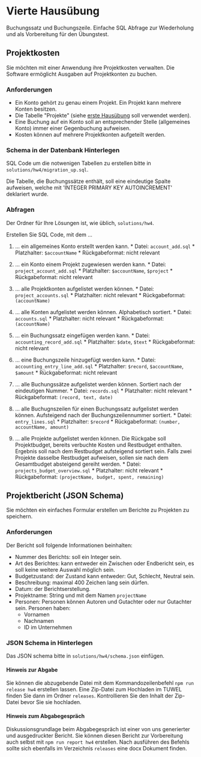 # Vierte Hausübung

Buchungssatz und Buchungszeile. Einfache SQL Abfrage zur Wiederholung 
und als Vorbereitung für den Übungstest.


## Projektkosten

Sie möchten mit einer Anwendung ihre Projektkosten verwalten. Die Software 
ermöglicht Ausgaben auf Projektkonten zu buchen.

### Anforderungen

  * Ein Konto gehört zu genau einem Projekt. Ein Projekt kann mehrere Konten 
  besitzen.
  * Die Tabelle "Projekte" (siehe [erste Hausübung](/assignments/hw1.md) soll verwendet werden).
  * Eine Buchung auf ein Konto soll an entsprechender Stelle (allgemeines Konto) 
  immer einer Gegenbuchung aufweisen.
  * Kosten können auf mehrere Projektkonten aufgeteilt werden.


### Schema in der Datenbank Hinterlegen

SQL Code um die notwenigen Tabellen zu erstellen bitte in 
`solutions/hw4/migration_up.sql`.

Die Tabelle, die Buchungssätze enthält, soll eine eindeutige Spalte aufweisen,
welche mit 'INTEGER PRIMARY KEY AUTOINCREMENT' deklariert wurde.

### Abfragen
Der Ordner für Ihre Lösungen ist, wie üblich, `solutions/hw4`.

Erstellen Sie SQL Code, mit dem ...

  1. ... ein allgemeines Konto erstellt werden kann.
    * Datei: `account_add.sql`
    * Platzhalter: `$accountName`
    * Rückgabeformat: nicht relevant

  2. ... ein Konto einem Projekt zugewiesen werden kann. 
    * Datei: `project_account_add.sql`
    * Platzhalter: `$accountName`, `$project`
    * Rückgabeformat: nicht relevant

  3. ... alle Projektkonten aufgelistet werden können.
    * Datei: `project_accounts.sql`
    * Platzhalter: nicht relevant
    * Rückgabeformat: `(accountName)`  

  4. ... alle Konten aufgelistet werden können. Alphabetisch sortiert.
    * Datei: `accounts.sql`
    * Platzhalter: nicht relevant
    * Rückgabeformat: `(accountName)`

  5. ... ein Buchungssatz eingefügen werden kann. 
    * Datei: `accounting_record_add.sql`
    * Platzhalter: `$date`, `$text`
    * Rückgabeformat: nicht relevant

  6. ... eine Buchungszeile hinzugefügt werden kann.
    * Datei: `accounting_entry_line_add.sql`
    * Platzhalter: `$record`, `$accountName`, `$amount`
    * Rückgabeformat: nicht relevant

  7. ... alle Buchungssätze aufgelistet werden können. Sortiert nach der 
  eindeutigen Nummer.
    * Datei: `records.sql`
    * Platzhalter: nicht relevant
    * Rückgabeformat: `(record, text, date)`

  8. ... alle Buchugnszeilen für einen Buchungssatz aufgelistet werden können. 
  Aufsteigend nach der Buchungszeilennummer sortiert.
    * Datei: `entry_lines.sql`
    * Platzhalter: `$record`
    * Rückgabeformat: `(number, accountName, amount)`

  9. ... alle Projekte aufgelistet werden können. Die Rückgabe soll 
  Projektbudget, bereits verbuchte Kosten und Restbudget enthalten. Ergebnis
  soll nach dem Restbudget aufsteigend sortiert sein. Falls zwei Projekte 
  dasselbe Restbudget aufweisen, sollen sie nach dem Gesamtbudget absteigend 
  gereiht werden.
    * Datei: `projects_budget_overview.sql`
    * Platzhalter: nicht relevant
    * Rückgabeformat: `(projectName, budget, spent, remaining)`


## Projektbericht (JSON Schema)
Sie möchten ein einfaches Formular erstellen um Berichte zu Projekten zu speichern.

### Anforderungen
Der Bericht soll folgende Informationen beinhalten:
- Nummer des Berichts: soll ein Integer sein.
- Art des Berichtes: kann entweder ein Zwischen oder Endbericht sein, es soll keine weitere Auswahl möglich sein.
- Budgetzustand: der Zustand kann entweder: Gut, Schlecht, Neutral sein.
- Beschreibung: maximal 400 Zeichen lang sein dürfen.
- Datum: der Berichtserstellung.
- Projektname: String und mit dem Namen `projectName`
- Personen: Personen können Autoren und Gutachter oder nur Gutachter sein. Personen haben:
    - Vornamen
    - Nachnamen
    - ID im Unternehmen

### JSON Schema in Hinterlegen 
Das JSON schema bitte in `solutions/hw4/schema.json` einfügen.


#### Hinweis zur Abgabe
Sie können die abzugebende Datei mit dem Kommandozeilenbefehl 
`npm run release hw4` erstellen lassen. Eine Zip-Datei zum Hochladen im TUWEL 
finden Sie dann im Ordner `releases`. Kontrollieren Sie den Inhalt der 
Zip-Datei bevor Sie sie hochladen.

#### Hinweis zum Abgabegespräch
Diskussionsgrundlage beim Abgabegespräch ist einer von uns generierter und 
ausgedruckter Bericht. Sie können diesen Bericht zur Vorbereitung auch selbst 
mit `npm run report hw4` erstellen. Nach ausführen des Befehls sollte sich 
ebenfalls im Verzeichnis `releases` eine docx Dokument finden.
